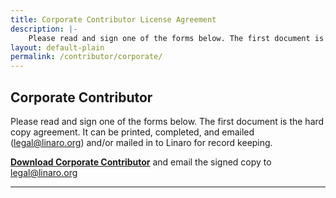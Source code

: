 ```yaml
---
title: Corporate Contributor License Agreement
description: |-
    Please read and sign one of the forms below. The first document is the hard copy agreement. It can be printed, completed, and emailed and/or mailed in to Linaro for record keeping. Alternatively, you may complete the form below and electronically sign the agreement.
layout: default-plain
permalink: /contributor/corporate/
---
```


## Corporate Contributor

Please read and sign one of the forms below. The first document is the hard copy agreement. It can be printed, completed, and emailed (legal@linaro.org) and/or mailed in to Linaro for record keeping. 

**[Download Corporate Contributor](https://drive.google.com/file/d/0B8xTReYFXqNtR0wwRUhqUEpwTUE/preview)** and email the signed copy to legal@linaro.org


* * *
